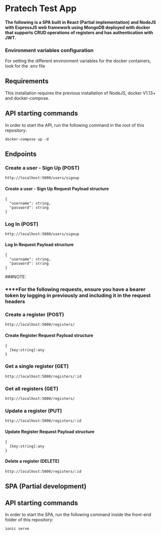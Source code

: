 # Pratech Test App
#### The following is a SPA built in React (Partial implementation) and NodeJS with ExpressJS web framework using MongoDB deployed with docker that supports CRUD operations of registers and has authentication with JWT.
### Environment variables configuration
For setting the different environment variables for the docker containers, look for the .env file

## Requirements
This installation requires the previous installation of NodeJS, docker V1.13+ and docker-compose. 


## API starting commands
In order to start the API, run the following command in the root of this repository:
``` console
docker-compose up -d
```
## Endpoints

### Create a user - Sign Up (POST)
``` 
http://localhost:5000/users/signup
```
#### Create a user - Sign Up Request Payload structure
```
{
  "username": string, 
  "password": string
}
``` 
### Log In (POST)
``` 
http://localhost:5000/users/signup
```
#### Log In Request Payload structure
```
{
  "username": string, 
  "password": string
}
```
###NOTE:
### ****For the following requests, ensure you have a bearer token by logging in previously and including it in the request headers
### Create a register (POST)
``` 
http://localhost:5000/registers/
```
#### Create Register Request Payload structure
```
{
  [key:string]:any
}
``` 
### Get a single register (GET)
``` 
http://localhost:5000/registers/:id
```
### Get all registers (GET)
``` 
http://localhost:5000/registers/
```
### Update a register (PUT)
``` 
http://localhost:5000/registers/:id
```
#### Update Register Request Payload structure
```
{
  [key:string]:any
}
```  
#### Delete a register (DELETE)
``` 
http://localhost:5000/registers/:id
```
## SPA (Partial development)
## API starting commands
In order to start the SPA, run the following command inside the front-end folder of this repository:
``` console
ionic serve
```
